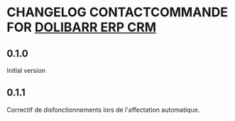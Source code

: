 # CHANGELOG CONTACTCOMMANDE FOR [DOLIBARR ERP CRM](https://www.dolibarr.org)

## 0.1.0

Initial version

## 0.1.1

Correctif de disfonctionnements lors de l'affectation automatique.